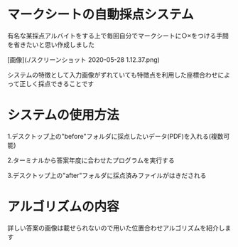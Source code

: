 # マークシートの自動採点システム

有名な某採点アルバイトをする上で毎回自分でマークシートに○×をつける手間を省きたいと思い作成しました

[画像](./スクリーンショット 2020-05-28 1.12.37.png)

システムの特徴として入力画像がずれていても特徴点を利用した座標合わせによって正しく採点できることです

# システムの使用方法

1.デスクトップ上の"before"フォルダに採点したいデータ(PDF)を入れる(複数可能)

2.ターミナルから答案年度に合わせたプログラムを実行する

3.デスクトップ上の"after"フォルダに採点済みファイルがはきだされる

# アルゴリズムの内容

詳しい答案の画像は載せられないので用いた位置合わせアルゴリズムを紹介します


